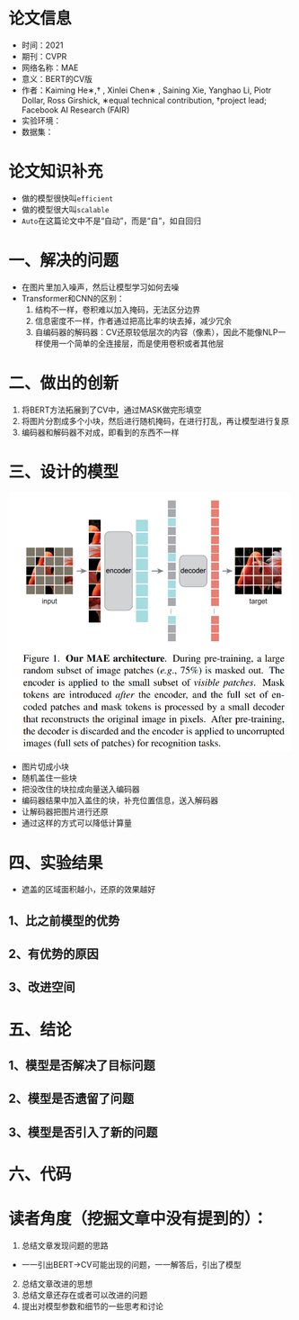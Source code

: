 # 论文信息
- 时间：2021
- 期刊：CVPR
- 网络名称：MAE 
- 意义：BERT的CV版
- 作者：Kaiming He∗,† , Xinlei Chen∗ , Saining Xie,  Yanghao Li,  Piotr Dollar,  Ross Girshick, ∗equal technical contribution, †project lead; Facebook AI Research (FAIR)
- 实验环境：
- 数据集：
# 论文知识补充
- 做的模型很快叫`efficient`
- 做的模型很大叫`scalable`
- `Auto`在这篇论文中不是“自动”，而是“自”，如自回归 
# 一、解决的问题
- 在图片里加入噪声，然后让模型学习如何去噪
- Transformer和CNN的区别：
  1. 结构不一样，卷积难以加入掩码，无法区分边界
  2. 信息密度不一样，作者通过把高比率的块去掉，减少冗余
  3. 自编码器的解码器：CV还原较低层次的内容（像素），因此不能像NLP一样使用一个简单的全连接层，而是使用卷积或者其他层
# 二、做出的创新
1. 将BERT方法拓展到了CV中，通过MASK做完形填空
2. 将图片分割成多个小块，然后进行随机掩码，在进行打乱，再让模型进行复原
3. 编码器和解码器不对成，即看到的东西不一样
# 三、设计的模型
![MAE architecture](../pictures/MAE%20architecture.png)

- 图片切成小块
- 随机盖住一些块
- 把没改住的块拉成向量送入编码器
- 编码器结果中加入盖住的块，补充位置信息，送入解码器
- 让解码器把图片进行还原
- 通过这样的方式可以降低计算量
# 四、实验结果
- 遮盖的区域面积越小，还原的效果越好
## 1、比之前模型的优势

## 2、有优势的原因

## 3、改进空间

# 五、结论

## 1、模型是否解决了目标问题

## 2、模型是否遗留了问题

## 3、模型是否引入了新的问题

# 六、代码

# 读者角度（挖掘文章中没有提到的）：
1. 总结文章发现问题的思路
- 一一引出BERT->CV可能出现的问题，一一解答后，引出了模型
2. 总结文章改进的思想
3. 总结文章还存在或者可以改进的问题
4. 提出对模型参数和细节的一些思考和讨论